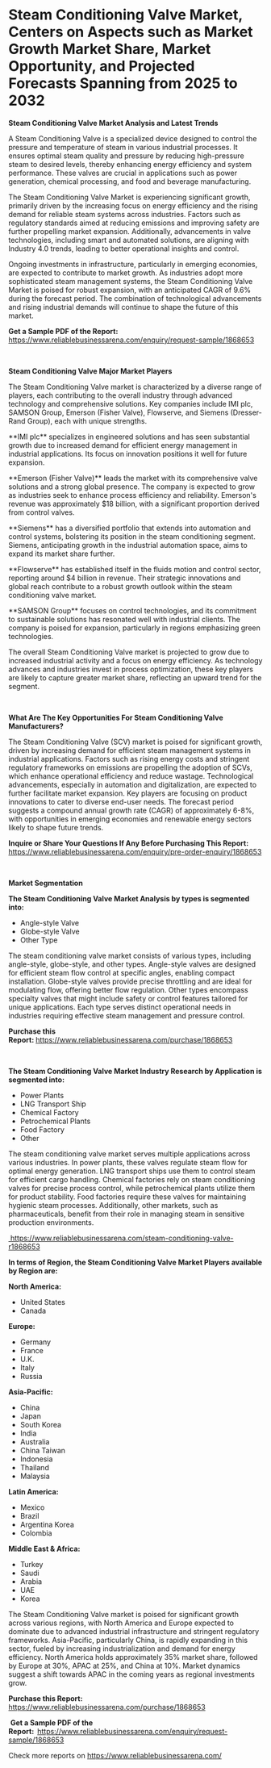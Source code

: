 <p><h1>Steam Conditioning Valve Market, Centers on Aspects such as Market Growth Market Share, Market Opportunity, and Projected Forecasts Spanning from 2025 to 2032</h1></p><p><strong>Steam Conditioning Valve Market Analysis and Latest Trends</strong></p>
<p><p>A Steam Conditioning Valve is a specialized device designed to control the pressure and temperature of steam in various industrial processes. It ensures optimal steam quality and pressure by reducing high-pressure steam to desired levels, thereby enhancing energy efficiency and system performance. These valves are crucial in applications such as power generation, chemical processing, and food and beverage manufacturing.</p><p>The Steam Conditioning Valve Market is experiencing significant growth, primarily driven by the increasing focus on energy efficiency and the rising demand for reliable steam systems across industries. Factors such as regulatory standards aimed at reducing emissions and improving safety are further propelling market expansion. Additionally, advancements in valve technologies, including smart and automated solutions, are aligning with Industry 4.0 trends, leading to better operational insights and control.</p><p>Ongoing investments in infrastructure, particularly in emerging economies, are expected to contribute to market growth. As industries adopt more sophisticated steam management systems, the Steam Conditioning Valve Market is poised for robust expansion, with an anticipated CAGR of 9.6% during the forecast period. The combination of technological advancements and rising industrial demands will continue to shape the future of this market.</p></p>
<p><strong>Get a Sample PDF of the Report:&nbsp;</strong> <a href="https://www.reliablebusinessarena.com/enquiry/request-sample/1868653?utm_campaign=3294&utm_medium=2&utm_source=Github&utm_content=ia&utm_term=04042025&utm_id=steam-conditioning-valve">https://www.reliablebusinessarena.com/enquiry/request-sample/1868653</a></p>
<p>&nbsp;</p>
<p><strong>Steam Conditioning Valve Major Market Players</strong></p>
<p><p>The Steam Conditioning Valve market is characterized by a diverse range of players, each contributing to the overall industry through advanced technology and comprehensive solutions. Key companies include IMI plc, SAMSON Group, Emerson (Fisher Valve), Flowserve, and Siemens (Dresser-Rand Group), each with unique strengths.</p><p>**IMI plc** specializes in engineered solutions and has seen substantial growth due to increased demand for efficient energy management in industrial applications. Its focus on innovation positions it well for future expansion.</p><p>**Emerson (Fisher Valve)** leads the market with its comprehensive valve solutions and a strong global presence. The company is expected to grow as industries seek to enhance process efficiency and reliability. Emerson's revenue was approximately $18 billion, with a significant proportion derived from control valves.</p><p>**Siemens** has a diversified portfolio that extends into automation and control systems, bolstering its position in the steam conditioning segment. Siemens, anticipating growth in the industrial automation space, aims to expand its market share further.</p><p>**Flowserve** has established itself in the fluids motion and control sector, reporting around $4 billion in revenue. Their strategic innovations and global reach contribute to a robust growth outlook within the steam conditioning valve market.</p><p>**SAMSON Group** focuses on control technologies, and its commitment to sustainable solutions has resonated well with industrial clients. The company is poised for expansion, particularly in regions emphasizing green technologies.</p><p>The overall Steam Conditioning Valve market is projected to grow due to increased industrial activity and a focus on energy efficiency. As technology advances and industries invest in process optimization, these key players are likely to capture greater market share, reflecting an upward trend for the segment.</p></p>
<p>&nbsp;</p>
<p><strong>What Are The Key Opportunities For Steam Conditioning Valve Manufacturers?</strong></p>
<p><p>The Steam Conditioning Valve (SCV) market is poised for significant growth, driven by increasing demand for efficient steam management systems in industrial applications. Factors such as rising energy costs and stringent regulatory frameworks on emissions are propelling the adoption of SCVs, which enhance operational efficiency and reduce wastage. Technological advancements, especially in automation and digitalization, are expected to further facilitate market expansion. Key players are focusing on product innovations to cater to diverse end-user needs. The forecast period suggests a compound annual growth rate (CAGR) of approximately 6-8%, with opportunities in emerging economies and renewable energy sectors likely to shape future trends.</p></p>
<p><strong>Inquire or Share Your Questions If Any Before Purchasing This Report:</strong> <a href="https://www.reliablebusinessarena.com/enquiry/pre-order-enquiry/1868653?utm_campaign=3294&utm_medium=2&utm_source=Github&utm_content=ia&utm_term=04042025&utm_id=steam-conditioning-valve">https://www.reliablebusinessarena.com/enquiry/pre-order-enquiry/1868653</a></p>
<p>&nbsp;</p>
<p><strong>Market Segmentation</strong></p>
<p><strong>The Steam Conditioning Valve Market Analysis by types is segmented into:</strong></p>
<p><ul><li>Angle-style Valve</li><li>Globe-style Valve</li><li>Other Type</li></ul></p>
<p><p>The steam conditioning valve market consists of various types, including angle-style, globe-style, and other types. Angle-style valves are designed for efficient steam flow control at specific angles, enabling compact installation. Globe-style valves provide precise throttling and are ideal for modulating flow, offering better flow regulation. Other types encompass specialty valves that might include safety or control features tailored for unique applications. Each type serves distinct operational needs in industries requiring effective steam management and pressure control.</p></p>
<p><strong>Purchase this Report:&nbsp;</strong><a href="https://www.reliablebusinessarena.com/purchase/1868653?utm_campaign=3294&utm_medium=2&utm_source=Github&utm_content=ia&utm_term=04042025&utm_id=steam-conditioning-valve">https://www.reliablebusinessarena.com/purchase/1868653</a></p>
<p>&nbsp;</p>
<p><strong>The Steam Conditioning Valve Market Industry Research by Application is segmented into:</strong></p>
<p><ul><li>Power Plants</li><li>LNG Transport Ship</li><li>Chemical Factory</li><li>Petrochemical Plants</li><li>Food Factory</li><li>Other</li></ul></p>
<p><p>The steam conditioning valve market serves multiple applications across various industries. In power plants, these valves regulate steam flow for optimal energy generation. LNG transport ships use them to control steam for efficient cargo handling. Chemical factories rely on steam conditioning valves for precise process control, while petrochemical plants utilize them for product stability. Food factories require these valves for maintaining hygienic steam processes. Additionally, other markets, such as pharmaceuticals, benefit from their role in managing steam in sensitive production environments.</p></p>
<p><a href="https://www.reliablebusinessarena.com/steam-conditioning-valve-r1868653?utm_campaign=3294&utm_medium=2&utm_source=Github&utm_content=ia&utm_term=04042025&utm_id=steam-conditioning-valve">&nbsp;https://www.reliablebusinessarena.com/steam-conditioning-valve-r1868653</a></p>
<p><strong>In terms of Region, the Steam Conditioning Valve Market Players available by Region are:</strong></p>
<p>
    <p> <strong> North America: </strong>
        <ul>
            <li>United States</li>
            <li>Canada</li>
        </ul>
        </p> 
    <p> <strong> Europe: </strong>
        <ul>
            <li>Germany</li>
            <li>France</li>
            <li>U.K.</li>
            <li>Italy</li>
            <li>Russia</li>
        </ul>
        </p> 
    <p> <strong> Asia-Pacific: </strong>
        <ul>
            <li>China</li>
            <li>Japan</li>
            <li>South Korea</li>
            <li>India</li>
            <li>Australia</li>
            <li>China Taiwan</li>
            <li>Indonesia</li>
            <li>Thailand</li>
            <li>Malaysia</li>
        </ul>
        </p> 
    <p> <strong> Latin America: </strong>
        <ul>
            <li>Mexico</li>
            <li>Brazil</li>
            <li>Argentina Korea</li>
            <li>Colombia</li>
        </ul>
        </p> 
    <p> <strong> Middle East & Africa: </strong>
        <ul>
            <li>Turkey</li>
            <li>Saudi</li>
            <li>Arabia</li>
            <li>UAE</li>
            <li>Korea</li>
        </ul>
    </p>
    </p>
<p><p>The Steam Conditioning Valve market is poised for significant growth across various regions, with North America and Europe expected to dominate due to advanced industrial infrastructure and stringent regulatory frameworks. Asia-Pacific, particularly China, is rapidly expanding in this sector, fueled by increasing industrialization and demand for energy efficiency. North America holds approximately 35% market share, followed by Europe at 30%, APAC at 25%, and China at 10%. Market dynamics suggest a shift towards APAC in the coming years as regional investments grow.</p></p>
<p><strong>Purchase this Report: </strong><a href="https://www.reliablebusinessarena.com/purchase/1868653?utm_campaign=3294&utm_medium=2&utm_source=Github&utm_content=ia&utm_term=04042025&utm_id=steam-conditioning-valve">https://www.reliablebusinessarena.com/purchase/1868653</a></p>
<p>&nbsp;<strong>Get a Sample PDF of the Report:&nbsp;&nbsp;</strong><a href="https://www.reliablebusinessarena.com/enquiry/request-sample/1868653?utm_campaign=3294&utm_medium=2&utm_source=Github&utm_content=ia&utm_term=04042025&utm_id=steam-conditioning-valve">https://www.reliablebusinessarena.com/enquiry/request-sample/1868653</a></p>
<p><strong></strong></p>
<p>Check more reports on <a href="https://www.reliablebusinessarena.com/?utm_campaign=3294&utm_medium=2&utm_source=Github&utm_content=ia&utm_term=04042025&utm_id=steam-conditioning-valve">https://www.reliablebusinessarena.com/</a></p>